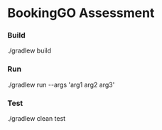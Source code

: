 # BookingGO Assessment

### Build
./gradlew build

### Run
./gradlew run --args 'arg1 arg2 arg3'

### Test
./gradlew clean test
